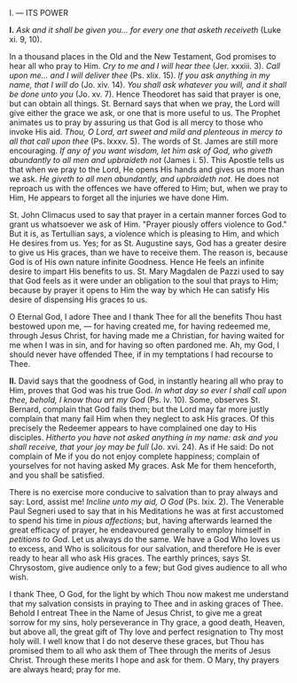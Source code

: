 
I. — ITS POWER

**I\.** *Ask and it shall be given you... for every one that asketh receiveth* (Luke xi. 9, 10).

In a thousand places in the Old and the New Testament, God promises to hear all who pray to Him. *Cry to me and I will hear thee* (Jer. xxxiii. 3). *Call upon me... and I will deliver thee* (Ps. xlix. 15). *If you ask anything in my name, that I will do* (Jo. xiv. 14). *You shall ask whatever you will, and it shall be done unto you* (Jo. xv. 7). Hence Theodoret has said that prayer is one, but can obtain all things. St. Bernard says that when we pray, the Lord will give either the grace we ask, or one that is more useful to us. The Prophet animates us to pray by assuring us that God is all mercy to those who invoke His aid. *Thou, O Lord, art sweet and mild and plenteous in mercy to all that call upon thee* (Ps. lxxxv. 5). The words of St. James are still more encouraging. *If any of you want wisdom, let him ask of God, who giveth abundantly to all men and upbraideth not* (James i. 5). This Apostle tells us that when we pray to the Lord, He opens His hands and gives us more than we ask. *He giveth to all men abundantly, and upbraideth not*. He does not reproach us with the offences we have offered to Him; but, when we pray to Him, He appears to forget all the injuries we have done Him.

St. John Climacus used to say that prayer in a certain manner forces God to grant us whatsoever we ask of Him. \"Prayer piously offers violence to God.\" But it is, as Tertullian says, a violence which is pleasing to Him, and which He desires from us. Yes; for as St. Augustine says, God has a greater desire to give us His graces, than we have to receive them. The reason is, because God is of His own nature infinite Goodness. Hence He feels an infinite desire to impart His benefits to us. St. Mary Magdalen de Pazzi used to say that God feels as it were under an obligation to the soul that prays to Him; because by prayer it opens to Him the way by which He can satisfy His desire of dispensing His graces to us.

O Eternal God, I adore Thee and I thank Thee for all the benefits Thou hast bestowed upon me, — for having created me, for having redeemed me, through Jesus Christ, for having made me a Christian, for having waited for me when I was in sin, and for having so often pardoned me. Ah, my God, I should never have offended Thee, if in my temptations I had recourse to Thee.

**II\.** David says that the goodness of God, in instantly hearing all who pray to Him, proves that God was his true God. *In what day so ever I shall call upon thee, behold, I know thou art my God* (Ps. lv. 10). Some, observes St. Bernard, complain that God fails them; but the Lord may far more justly complain that many fail Him when they neglect to ask His graces. Of this precisely the Redeemer appears to have complained one day to His disciples. *Hitherto you have not asked anything in my name: ask and you shall receive, that your joy may be full* (Jo. xvi. 24). As if He said: Do not complain of Me if you do not enjoy complete happiness; complain of yourselves for not having asked My graces. Ask Me for them henceforth, and you shall be satisfied.

There is no exercise more conducive to salvation than to pray always and say: Lord, assist me! *Incline unto my aid, O God* (Ps. lxix. 2). The Venerable Paul Segneri used to say that in his Meditations he was at first accustomed to spend his time in *pious affections*; but, having afterwards learned the great efficacy of prayer, he endeavoured generally to employ himself in *petitions to God*. Let us always do the same. We have a God Who loves us to excess, and Who is solicitous for our salvation, and therefore He is ever ready to hear all who ask His graces. The earthly princes, says St. Chrysostom, give audience only to a few; but God gives audience to all who wish.

I thank Thee, O God, for the light by which Thou now makest me understand that my salvation consists in praying to Thee and in asking graces of Thee. Behold I entreat Thee in the Name of Jesus Christ, to give me a great sorrow for my sins, holy perseverance in Thy grace, a good death, Heaven, but above all, the great gift of Thy love and perfect resignation to Thy most holy will. I well know that I do not deserve these graces, but Thou has promised them to all who ask them of Thee through the merits of Jesus Christ. Through these merits I hope and ask for them. O Mary, thy prayers are always heard; pray for me.

